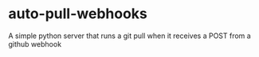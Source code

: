 # auto-pull-webhooks
A simple python server that runs a git pull when it receives a POST from a github webhook
